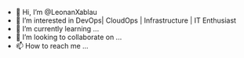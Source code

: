 - 👋 Hi, I’m @LeonanXablau
- 👀 I’m interested in DevOps| CloudOps | Infrastructure | IT Enthusiast
- 🌱 I’m currently learning ...
- 💞️ I’m looking to collaborate on ...
- 📫 How to reach me ...

<!---
LeonanXablau/LeonanXablau is a ✨ special ✨ repository because its `README.md` (this file) appears on your GitHub profile.
You can click the Preview link to take a look at your changes.
--->
